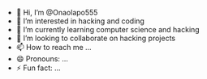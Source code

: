 - 👋 Hi, I’m @Onaolapo555
- 👀 I’m interested in hacking and coding
- 🌱 I’m currently learning computer science and hacking
- 💞️ I’m looking to collaborate on hacking projects
- 📫 How to reach me ...
- 😄 Pronouns: ...
- ⚡ Fun fact: ...

<!---
Onaolapo555/Onaolapo555 is a ✨ special ✨ repository because its `README.md` (this file) appears on your GitHub profile.
You can click the Preview link to take a look at your changes.
--->
